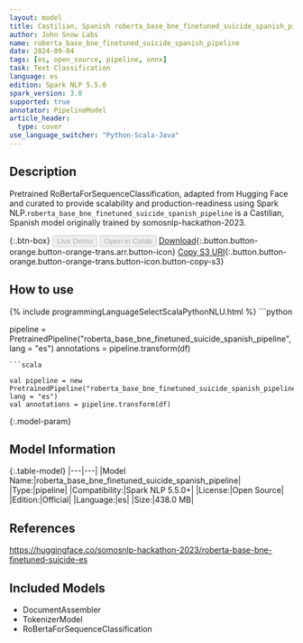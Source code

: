 ```yaml
---
layout: model
title: Castilian, Spanish roberta_base_bne_finetuned_suicide_spanish_pipeline pipeline RoBertaForSequenceClassification from somosnlp-hackathon-2023
author: John Snow Labs
name: roberta_base_bne_finetuned_suicide_spanish_pipeline
date: 2024-09-04
tags: [es, open_source, pipeline, onnx]
task: Text Classification
language: es
edition: Spark NLP 5.5.0
spark_version: 3.0
supported: true
annotator: PipelineModel
article_header:
  type: cover
use_language_switcher: "Python-Scala-Java"
---
```


## Description

Pretrained RoBertaForSequenceClassification, adapted from Hugging Face and curated to provide scalability and production-readiness using Spark NLP.`roberta_base_bne_finetuned_suicide_spanish_pipeline` is a Castilian, Spanish model originally trained by somosnlp-hackathon-2023.

{:.btn-box}
<button class="button button-orange" disabled>Live Demo</button>
<button class="button button-orange" disabled>Open in Colab</button>
[Download](https://s3.amazonaws.com/auxdata.johnsnowlabs.com/public/models/roberta_base_bne_finetuned_suicide_spanish_pipeline_es_5.5.0_3.0_1725452474636.zip){:.button.button-orange.button-orange-trans.arr.button-icon}
[Copy S3 URI](s3://auxdata.johnsnowlabs.com/public/models/roberta_base_bne_finetuned_suicide_spanish_pipeline_es_5.5.0_3.0_1725452474636.zip){:.button.button-orange.button-orange-trans.button-icon.button-copy-s3}

## How to use



<div class="tabs-box" markdown="1">
{% include programmingLanguageSelectScalaPythonNLU.html %}
```python

pipeline = PretrainedPipeline("roberta_base_bne_finetuned_suicide_spanish_pipeline", lang = "es")
annotations =  pipeline.transform(df)   

```
```scala

val pipeline = new PretrainedPipeline("roberta_base_bne_finetuned_suicide_spanish_pipeline", lang = "es")
val annotations = pipeline.transform(df)

```
</div>

{:.model-param}
## Model Information

{:.table-model}
|---|---|
|Model Name:|roberta_base_bne_finetuned_suicide_spanish_pipeline|
|Type:|pipeline|
|Compatibility:|Spark NLP 5.5.0+|
|License:|Open Source|
|Edition:|Official|
|Language:|es|
|Size:|438.0 MB|

## References

https://huggingface.co/somosnlp-hackathon-2023/roberta-base-bne-finetuned-suicide-es

## Included Models

- DocumentAssembler
- TokenizerModel
- RoBertaForSequenceClassification